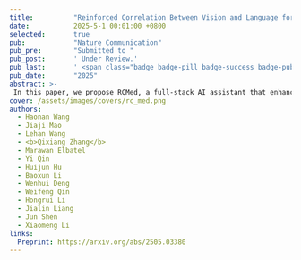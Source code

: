 ```yaml
---
title:          "Reinforced Correlation Between Vision and Language for Precise Medical AI Assistant"
date:           2025-5-1 00:01:00 +0800
selected:       true
pub:            "Nature Communication"
pub_pre:        "Submitted to "
pub_post:       ' Under Review.'
pub_last:       ' <span class="badge badge-pill badge-success badge-publication">Segmentation</span>'
pub_date:       "2025"
abstract: >-
 In this paper, we propose RCMed, a full-stack AI assistant that enhances multimodal alignment in both input and output, enabling precise anatomical delineation, accurate localization, and reliable diagnosis for clinicians through hierarchical vision-language grounding. Trained on a 20 million images-mask-description triplets dataset, RCMed achieves SOTA precision in contextualizing irregular lesions and subtle anatomical boundaries, excelling across 165 clinical tasks with 9 different modalities.
cover: /assets/images/covers/rc_med.png
authors:
  - Haonan Wang
  - Jiaji Mao
  - Lehan Wang
  - <b>Qixiang Zhang</b>
  - Marawan Elbatel
  - Yi Qin
  - Huijun Hu
  - Baoxun Li
  - Wenhui Deng
  - Weifeng Qin
  - Hongrui Li
  - Jialin Liang
  - Jun Shen
  - Xiaomeng Li
links:
  Preprint: https://arxiv.org/abs/2505.03380
---
```

